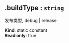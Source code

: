 <a name="module_miot/Package--module.exports.buildType"></a>

## .buildType : <code>string</code>
发布类型, debug | release

**Kind**: static constant  
**Read only**: true  
